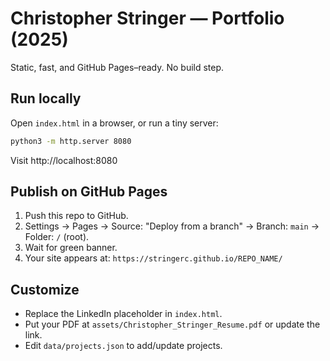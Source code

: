 # Christopher Stringer — Portfolio (2025)

Static, fast, and GitHub Pages–ready. No build step.

## Run locally
Open `index.html` in a browser, or run a tiny server:
```sh
python3 -m http.server 8080
```
Visit http://localhost:8080

## Publish on GitHub Pages
1) Push this repo to GitHub.
2) Settings → Pages → Source: "Deploy from a branch" → Branch: `main` → Folder: `/` (root).
3) Wait for green banner.
4) Your site appears at: `https://stringerc.github.io/REPO_NAME/`

## Customize
- Replace the LinkedIn placeholder in `index.html`.
- Put your PDF at `assets/Christopher_Stringer_Resume.pdf` or update the link.
- Edit `data/projects.json` to add/update projects.
